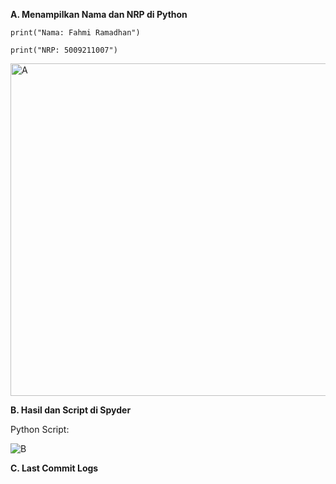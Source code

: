 **A. Menampilkan Nama dan NRP di Python**

```
print("Nama: Fahmi Ramadhan")

print("NRP: 5009211007")
```

<img width="532" alt="A" src="https://github.com/ITStudent123/tugas-sinyal/assets/90102620/8268d1b7-d3ff-4389-a709-cddc5a59df52">



**B. Hasil dan Script di Spyder**

Python Script: 

![B](https://github.com/ITStudent123/tugas-sinyal/assets/90102620/0fd6ae80-3b72-4c72-96a3-fdef14c0e3e3)



**C. Last Commit Logs**


